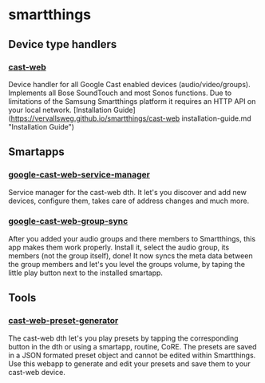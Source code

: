 # smartthings
## Device type handlers
### [cast-web](https://github.com/vervallsweg/smartthings/tree/master/device-handlers/cast-web "cast-web")
Device handler for all Google Cast enabled devices (audio/video/groups). Implements all Bose SoundTouch and most Sonos functions. Due to limitations of the Samsung Smartthings platform it requires an HTTP API on your local network. 
[Installation Guide](https://vervallsweg.github.io/smartthings/cast-web installation-guide.md "Installation Guide")
## Smartapps
### [google-cast-web-service-manager](https://github.com/vervallsweg/smartthings/tree/master/smartapps/google-cast-web-service-manager "google-cast-web-service-manager")
Service manager for the cast-web dth. It let's you discover and add new devices, configure them, takes care of address changes and much more.
### [google-cast-web-group-sync](https://github.com/vervallsweg/smartthings/tree/master/smartapps/google-cast-web-group-sync "google-cast-web-group-sync")
After you added your audio groups and there members to Smartthings, this app makes them work properly. Install it, select the audio group, its members (not the group itself), done! It now syncs the meta data between the group members and let's you level the groups volume, by taping the little play button next to the installed smartapp.
## Tools
### [cast-web-preset-generator](https://vervallsweg.github.io/smartthings/cast-web-preset-generator/preset-generator.html "cast-web-preset-generator")
The cast-web dth let's you play presets by tapping the corresponding button in the dth or using a smartapp, routine, CoRE. The presets are saved in a JSON formated preset object and cannot be edited within Smartthings. Use this webapp to generate and edit your presets and save them to your cast-web device.